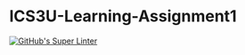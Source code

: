 # ICS3U-Learning-Assignment1

[![GitHub's Super Linter](https://github.com/Dahrio-Francois/ICS3U-Learning-Assignment1/workflows/GitHub's%20Super%20Linter/badge.svg)](https://github.com/Dahrio-Francois/ICS3U-Learning-Assignment1/actions)

